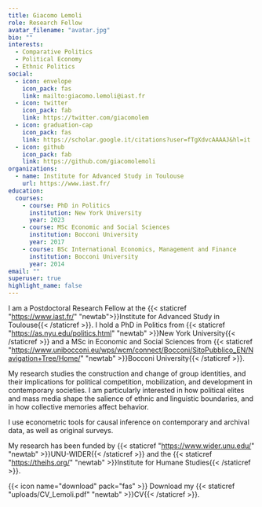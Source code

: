 ```yaml
---
title: Giacomo Lemoli
role: Research Fellow
avatar_filename: "avatar.jpg"
bio: ""
interests:
  - Comparative Politics
  - Political Economy
  - Ethnic Politics
social:
  - icon: envelope
    icon_pack: fas
    link: mailto:giacomo.lemoli@iast.fr
  - icon: twitter
    icon_pack: fab
    link: https://twitter.com/giacomolem
  - icon: graduation-cap
    icon_pack: fas
    link: https://scholar.google.it/citations?user=fTgXdvcAAAAJ&hl=it
  - icon: github
    icon_pack: fab
    link: https://github.com/giacomolemoli
organizations:
  - name: Institute for Advanced Study in Toulouse
    url: https://www.iast.fr/
education:
  courses:
    - course: PhD in Politics
      institution: New York University
      year: 2023
    - course: MSc Economic and Social Sciences
      institution: Bocconi University
      year: 2017
    - course: BSc International Economics, Management and Finance
      institution: Bocconi University
      year: 2014
email: ""
superuser: true
highlight_name: false
---
```


I am a Postdoctoral Research Fellow at the {{< staticref "https://www.iast.fr/" "newtab">}}Institute for Advanced Study in Toulouse{{< /staticref >}}. I hold a PhD in Politics from {{< staticref "https://as.nyu.edu/politics.html" "newtab" >}}New York University{{< /staticref >}} and a MSc in Economic and Social Sciences from {{< staticref "https://www.unibocconi.eu/wps/wcm/connect/Bocconi/SitoPubblico_EN/Navigation+Tree/Home/" "newtab" >}}Bocconi University{{< /staticref >}}. 

My research studies the construction and change of group identities, and their implications for political competition, mobilization, and development in contemporary societies. I am particularly interested in how political elites and mass media shape the salience of ethnic and linguistic boundaries, and in how collective memories affect behavior. 

I use econometric tools for causal inference on contemporary and archival data, as well as original surveys. 

My research has been funded by {{< staticref "https://www.wider.unu.edu/" "newtab" >}}UNU-WIDER{{< /staticref >}} and the {{< staticref "https://theihs.org/" "newtab" >}}Institute for Humane Studies{{< /staticref >}}.

{{< icon name="download" pack="fas" >}} Download my {{< staticref "uploads/CV_Lemoli.pdf" "newtab" >}}CV{{< /staticref >}}.
